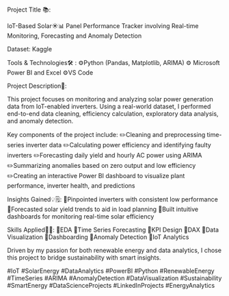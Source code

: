 
Project Title 📚:

IoT-Based Solar☀️📊 Panel Performance Tracker involving Real-time Monitoring, Forecasting  and Anomaly Detection

Dataset: Kaggle

Tools & Technologies🛠️ :
⚙️Python (Pandas, Matplotlib, ARIMA) 
⚙️ Microsoft Power BI and Excel
⚙️VS Code

Project Description📑:

This project focuses on monitoring and analyzing solar power generation data from IoT-enabled inverters. Using a real-world dataset, I performed end-to-end data cleaning, efficiency calculation, exploratory data analysis, and anomaly detection.

Key components of the project include:
✏️Cleaning and preprocessing time-series inverter data
✏️Calculating power efficiency and identifying faulty inverters
✏️Forecasting daily yield and hourly AC power using ARIMA
✏️Summarizing anomalies based on zero output and low efficiency
✏️Creating an interactive Power BI dashboard to visualize plant performance, inverter health, and predictions

 Insights Gained💡🗒️:
🔹Pinpointed inverters with consistent low performance
🔹Forecasted solar yield trends to aid in load planning
🔹Built intuitive dashboards for monitoring real-time solar efficiency

 Skills Applied🧠📌:
🔸EDA
🔸Time Series Forecasting 
🔸KPI Design 
🔸DAX 
🔸Data Visualization 
🔸Dashboarding 
🔸Anomaly Detection 
🔸IoT Analytics

Driven by my passion for both renewable energy and data analytics, I chose this project to bridge sustainability with smart insights.


#IoT #SolarEnergy #DataAnalytics #PowerBI #Python #RenewableEnergy
#TimeSeries #ARIMA #AnomalyDetection #DataVisualization #Sustainability
#SmartEnergy #DataScienceProjects #LinkedInProjects #EnergyAnalytics
